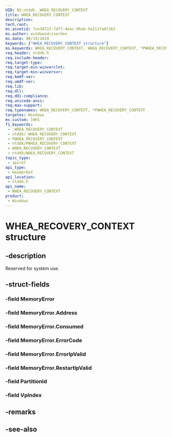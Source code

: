 ```yaml
---
UID: NS:ntddk._WHEA_RECOVERY_CONTEXT
title: WHEA_RECOVERY_CONTEXT
description: 
tech.root: 
ms.assetid: 7ce30722-7df7-4eac-95eb-5e2117a8f263
ms.author: windowsdriverdev
ms.date: 08/19/2019
keywords: ["WHEA_RECOVERY_CONTEXT structure"]
ms.keywords: WHEA_RECOVERY_CONTEXT, WHEA_RECOVERY_CONTEXT, *PWHEA_RECOVERY_CONTEXT,
req.header: ntddk.h
req.include-header: 
req.target-type: 
req.target-min-winverclnt: 
req.target-min-winversvr: 
req.kmdf-ver: 
req.umdf-ver: 
req.lib: 
req.dll: 
req.ddi-compliance: 
req.unicode-ansi: 
req.max-support: 
req.typenames: WHEA_RECOVERY_CONTEXT, *PWHEA_RECOVERY_CONTEXT
targetos: Windows
ms.custom: 19H1
f1_keywords:
 - _WHEA_RECOVERY_CONTEXT
 - ntddk/_WHEA_RECOVERY_CONTEXT
 - PWHEA_RECOVERY_CONTEXT
 - ntddk/PWHEA_RECOVERY_CONTEXT
 - WHEA_RECOVERY_CONTEXT
 - ntddk/WHEA_RECOVERY_CONTEXT
topic_type:
 - apiref
api_type:
 - HeaderDef
api_location:
 - ntddk.h
api_name:
 - WHEA_RECOVERY_CONTEXT
product:
 - Windows
---
```


# WHEA_RECOVERY_CONTEXT structure


## -description

Reserved for system use.

## -struct-fields

### -field MemoryError

### -field MemoryError.Address

### -field MemoryError.Consumed

### -field MemoryError.ErrorCode

### -field MemoryError.ErrorIpValid

### -field MemoryError.RestartIpValid

### -field PartitionId

### -field VpIndex

## -remarks

## -see-also

